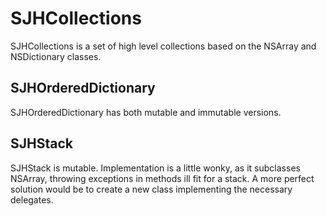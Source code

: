 SJHCollections
==============

SJHCollections is a set of high level collections based on the NSArray and NSDictionary classes.

SJHOrderedDictionary
--------------
SJHOrderedDictionary has both mutable and immutable versions.

SJHStack
--------------
SJHStack is mutable. Implementation is a little wonky, as it subclasses NSArray, throwing exceptions in methods ill fit for a stack. A more perfect solution would be to create a new class implementing the necessary delegates.

